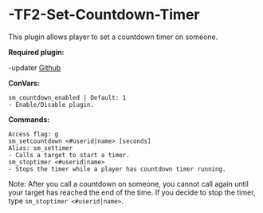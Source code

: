 # -TF2-Set-Countdown-Timer
This plugin allows player to set a countdown timer on someone.

**Required plugin:**

-updater
[Github](https://forums.alliedmods.net/showthread.php?t=169095)


**ConVars:**
```
sm_countdown_enabled | Default: 1
- Enable/Disable plugin.
```

**Commands:**
```
Access flag: g
sm_setcountdown <#userid|name> [seconds]
Alias: sm_settimer
- Calls a target to start a timer.
sm_stoptimer <#userid|name>
- Stops the timer while a player has countdown timer running.
```
Note: After you call a countdown on someone, you cannot call again until your target has reached the end of the time. If you decide to stop the timer, type `sm_stoptimer <#userid|name>`.
